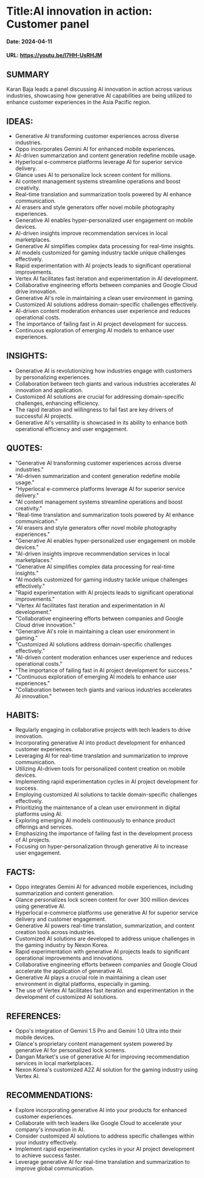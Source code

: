 # Title:AI innovation in action: Customer panel
#### Date: 2024-04-11
#### URL: https://youtu.be/l7HH-UsRHJM



## SUMMARY

Karan Baja leads a panel discussing AI innovation in action across various industries, showcasing how generative AI capabilities are being utilized to enhance customer experiences in the Asia Pacific region.

## IDEAS:

- Generative AI transforming customer experiences across diverse industries.
- Oppo incorporates Gemini AI for enhanced mobile experiences.
- AI-driven summarization and content generation redefine mobile usage.
- Hyperlocal e-commerce platforms leverage AI for superior service delivery.
- Glance uses AI to personalize lock screen content for millions.
- AI content management systems streamline operations and boost creativity.
- Real-time translation and summarization tools powered by AI enhance communication.
- AI erasers and style generators offer novel mobile photography experiences.
- Generative AI enables hyper-personalized user engagement on mobile devices.
- AI-driven insights improve recommendation services in local marketplaces.
- Generative AI simplifies complex data processing for real-time insights.
- AI models customized for gaming industry tackle unique challenges effectively.
- Rapid experimentation with AI projects leads to significant operational improvements.
- Vertex AI facilitates fast iteration and experimentation in AI development.
- Collaborative engineering efforts between companies and Google Cloud drive innovation.
- Generative AI's role in maintaining a clean user environment in gaming.
- Customized AI solutions address domain-specific challenges effectively.
- AI-driven content moderation enhances user experience and reduces operational costs.
- The importance of failing fast in AI project development for success.
- Continuous exploration of emerging AI models to enhance user experiences.

## INSIGHTS:

- Generative AI is revolutionizing how industries engage with customers by personalizing experiences.
- Collaboration between tech giants and various industries accelerates AI innovation and application.
- Customized AI solutions are crucial for addressing domain-specific challenges, enhancing efficiency.
- The rapid iteration and willingness to fail fast are key drivers of successful AI projects.
- Generative AI's versatility is showcased in its ability to enhance both operational efficiency and user engagement.

## QUOTES:

- "Generative AI transforming customer experiences across diverse industries."
- "AI-driven summarization and content generation redefine mobile usage."
- "Hyperlocal e-commerce platforms leverage AI for superior service delivery."
- "AI content management systems streamline operations and boost creativity."
- "Real-time translation and summarization tools powered by AI enhance communication."
- "AI erasers and style generators offer novel mobile photography experiences."
- "Generative AI enables hyper-personalized user engagement on mobile devices."
- "AI-driven insights improve recommendation services in local marketplaces."
- "Generative AI simplifies complex data processing for real-time insights."
- "AI models customized for gaming industry tackle unique challenges effectively."
- "Rapid experimentation with AI projects leads to significant operational improvements."
- "Vertex AI facilitates fast iteration and experimentation in AI development."
- "Collaborative engineering efforts between companies and Google Cloud drive innovation."
- "Generative AI's role in maintaining a clean user environment in gaming."
- "Customized AI solutions address domain-specific challenges effectively."
- "AI-driven content moderation enhances user experience and reduces operational costs."
- "The importance of failing fast in AI project development for success."
- "Continuous exploration of emerging AI models to enhance user experiences."
- "Collaboration between tech giants and various industries accelerates AI innovation."

## HABITS:

- Regularly engaging in collaborative projects with tech leaders to drive innovation.
- Incorporating generative AI into product development for enhanced customer experiences.
- Leveraging AI for real-time translation and summarization to improve communication.
- Utilizing AI-driven tools for personalized content creation on mobile devices.
- Implementing rapid experimentation cycles in AI project development for success.
- Employing customized AI solutions to tackle domain-specific challenges effectively.
- Prioritizing the maintenance of a clean user environment in digital platforms using AI.
- Exploring emerging AI models continuously to enhance product offerings and services.
- Emphasizing the importance of failing fast in the development process of AI projects.
- Focusing on hyper-personalization through generative AI to increase user engagement.

## FACTS:

- Oppo integrates Gemini AI for advanced mobile experiences, including summarization and content generation.
- Glance personalizes lock screen content for over 300 million devices using generative AI.
- Hyperlocal e-commerce platforms use generative AI for superior service delivery and customer engagement.
- Generative AI powers real-time translation, summarization, and content creation tools across industries.
- Customized AI solutions are developed to address unique challenges in the gaming industry by Nexon Korea.
- Rapid experimentation with generative AI projects leads to significant operational improvements and innovations.
- Collaborative engineering efforts between companies and Google Cloud accelerate the application of generative AI.
- Generative AI plays a crucial role in maintaining a clean user environment in digital platforms, especially in gaming.
- The use of Vertex AI facilitates fast iteration and experimentation in the development of customized AI solutions.

## REFERENCES:

- Oppo's integration of Gemini 1.5 Pro and Gemini 1.0 Ultra into their mobile devices.
- Glance's proprietary content management system powered by generative AI for personalized lock screens.
- Dangan Market's use of generative AI for improving recommendation services in local marketplaces.
- Nexon Korea's customized A2Z AI solution for the gaming industry using Vertex AI.

## RECOMMENDATIONS:

- Explore incorporating generative AI into your products for enhanced customer experiences.
- Collaborate with tech leaders like Google Cloud to accelerate your company's innovation in AI.
- Consider customized AI solutions to address specific challenges within your industry effectively.
- Implement rapid experimentation cycles in your AI project development to achieve success faster.
- Leverage generative AI for real-time translation and summarization to improve global communication.